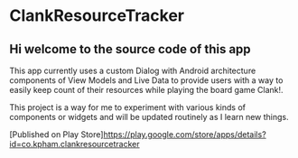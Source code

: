 # ClankResourceTracker

## Hi welcome to the source code of this app
This app currently uses a custom Dialog with Android architecture components of View Models and Live Data to provide
users with a way to easily keep count of their resources while playing the board game Clank!. 

This project is a way for me to experiment with various kinds of components or widgets and will be updated routinely as  I learn new things.

[Published on Play Store]https://play.google.com/store/apps/details?id=co.kpham.clankresourcetracker
